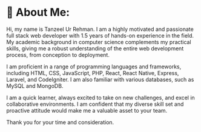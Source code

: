 # 💫 About Me:

Hi, my name is Tanzeel Ur Rehman. I am a highly motivated and passionate full stack web developer with 1.5 years of hands-on experience in the field. My academic background in computer science complements my practical skills, giving me a robust understanding of the entire web development process, from conception to deployment.

I am proficient in a range of programming languages and frameworks, including HTML, CSS, JavaScript, PHP, React, React Native, Express, Laravel, and CodeIgniter. I am also familiar with various databases, such as MySQL and MongoDB.

I am a quick learner, always excited to take on new challenges, and excel in collaborative environments. I am confident that my diverse skill set and proactive attitude would make me a valuable asset to your team.

Thank you for your time and consideration.
